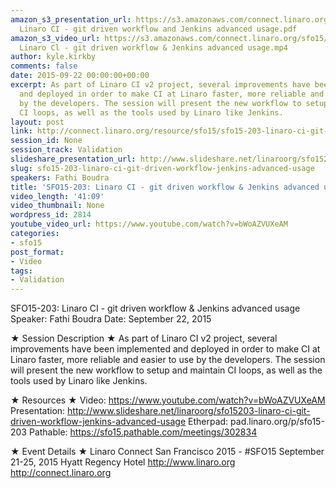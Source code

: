 ```yaml
---
amazon_s3_presentation_url: https://s3.amazonaws.com/connect.linaro.org/sfo15/Presentations/09-22-Tuesday/SFO15-203-
  Linaro CI - git driven workflow and Jenkins advanced usage.pdf
amazon_s3_video_url: https://s3.amazonaws.com/connect.linaro.org/sfo15/Videos/09-22-Tuesday/SFO15-203
  Linaro Cl - git driven workflow & Jenkins advanced usage.mp4
author: kyle.kirkby
comments: false
date: 2015-09-22 00:00:00+00:00
excerpt: As part of Linaro CI v2 project, several improvements have been implemented
  and deployed in order to make CI at Linaro faster, more reliable and easier to use
  by the developers. The session will present the new workflow to setup and maintain
  CI loops, as well as the tools used by Linaro like Jenkins.
layout: post
link: http://connect.linaro.org/resource/sfo15/sfo15-203-linaro-ci-git-driven-workflow-jenkins-advanced-usage/
session_id: None
session_track: Validation
slideshare_presentation_url: http://www.slideshare.net/linaroorg/sfo15203-linaro-ci-git-driven-workflow-jenkins-advanced-usage
slug: sfo15-203-linaro-ci-git-driven-workflow-jenkins-advanced-usage
speakers: Fathi Boudra
title: 'SFO15-203: Linaro CI - git driven workflow & Jenkins advanced usage'
video_length: '41:09'
video_thumbnail: None
wordpress_id: 2814
youtube_video_url: https://www.youtube.com/watch?v=bWoAZVUXeAM
categories:
- sfo15
post_format:
- Video
tags:
- Validation
---
```


SFO15-203: Linaro CI - git driven workflow & Jenkins advanced usage
Speaker:  Fathi Boudra
Date: September 22, 2015

★ Session Description ★
As part of Linaro CI v2 project, several improvements have been implemented and deployed in order to make CI at Linaro faster, more reliable and easier to use by the developers. The session will present the new workflow to setup and maintain CI loops, as well as the tools used by Linaro like Jenkins.

★ Resources ★ 
Video: https://www.youtube.com/watch?v=bWoAZVUXeAM
Presentation:  http://www.slideshare.net/linaroorg/sfo15203-linaro-ci-git-driven-workflow-jenkins-advanced-usage
Etherpad: pad.linaro.org/p/sfo15-203
Pathable: https://sfo15.pathable.com/meetings/302834                     

★ Event Details ★ 
Linaro Connect San Francisco 2015 - #SFO15 
September 21-25, 2015 
Hyatt Regency Hotel 
http://www.linaro.org
http://connect.linaro.org
